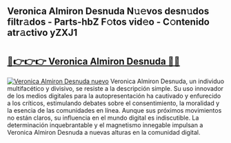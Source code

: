 ## Veronica Almiron Desnuda N𝚞𝚎vos desn𝚞dos filtr𝚊dos - Parts-hbZ F𝚘tos vid𝚎o - C𝚘ntenido atr𝚊ctivo yZXJ1

# <h2><a href="http://mb6m6mz.tromn.icu/?c=Veronica+Almiron+Desnuda">🔗👉👉👉 Veronica Almiron Desnuda 🔗🔗</a></h2>

[![Veronica Almiron Desnuda nuevo](https://i.imgur.com/pEAQMta.gif)](http://mb6m6mz.tromn.icu/?c=Veronica+Almiron+Desnuda)
Veronica Almiron Desnuda, un individuo multifacético y divisivo, se resiste a la descripción simple. Su uso innovador de los medios digitales para la autopresentación ha cautivado y enfurecido a los críticos, estimulando debates sobre el consentimiento, la moralidad y la esencia de las comunidades en línea. Aunque sus próximos movimientos no están claros, su influencia en el mundo digital es indiscutible. La determinación inquebrantable y el magnetismo innegable impulsan a Veronica Almiron Desnuda a nuevas alturas en la comunidad digital.
